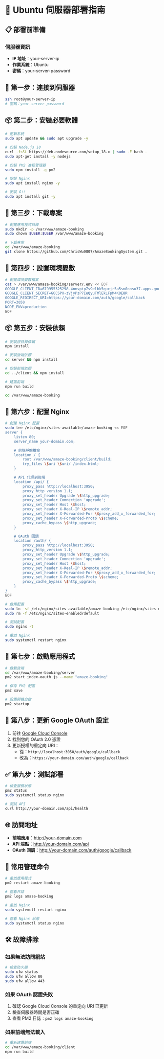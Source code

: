 # 🚀 Ubuntu 伺服器部署指南

## 📋 部署前準備

### 伺服器資訊
- **IP 地址**：your-server-ip
- **作業系統**：Ubuntu
- **密碼**：your-server-password

## 🔧 第一步：連接到伺服器

```bash
ssh root@your-server-ip
# 密碼：your-server-password
```

## 📦 第二步：安裝必要軟體

```bash
# 更新系統
sudo apt update && sudo apt upgrade -y

# 安裝 Node.js 18
curl -fsSL https://deb.nodesource.com/setup_18.x | sudo -E bash -
sudo apt-get install -y nodejs

# 安裝 PM2 進程管理器
sudo npm install -g pm2

# 安裝 Nginx
sudo apt install nginx -y

# 安裝 Git
sudo apt install git -y
```

## 📁 第三步：下載專案

```bash
# 創建應用程式目錄
sudo mkdir -p /var/www/amaze-booking
sudo chown $USER:$USER /var/www/amaze-booking

# 下載專案
cd /var/www/amaze-booking
git clone https://github.com/ChrisWu0807/AmazeBookingSystem.git .
```

## 🔧 第四步：設置環境變數

```bash
# 創建環境變數檔案
cat > /var/www/amaze-booking/server/.env << EOF
GOOGLE_CLIENT_ID=679955325298-4nnvpip7s9elbk5qucjr5a5sn0oosu37.apps.googleusercontent.com
GOOGLE_CLIENT_SECRET=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
GOOGLE_REDIRECT_URI=https://your-domain.com/auth/google/callback
PORT=3050
NODE_ENV=production
EOF
```

## 📦 第五步：安裝依賴

```bash
# 安裝根目錄依賴
npm install

# 安裝後端依賴
cd server && npm install

# 安裝前端依賴
cd ../client && npm install

# 建置前端
npm run build

cd /var/www/amaze-booking
```

## 🔧 第六步：配置 Nginx

```bash
# 創建 Nginx 配置
sudo tee /etc/nginx/sites-available/amaze-booking << EOF
server {
    listen 80;
    server_name your-domain.com;

    # 前端靜態檔案
    location / {
        root /var/www/amaze-booking/client/build;
        try_files \$uri \$uri/ /index.html;
    }

    # API 代理到後端
    location /api/ {
        proxy_pass http://localhost:3050;
        proxy_http_version 1.1;
        proxy_set_header Upgrade \$http_upgrade;
        proxy_set_header Connection 'upgrade';
        proxy_set_header Host \$host;
        proxy_set_header X-Real-IP \$remote_addr;
        proxy_set_header X-Forwarded-For \$proxy_add_x_forwarded_for;
        proxy_set_header X-Forwarded-Proto \$scheme;
        proxy_cache_bypass \$http_upgrade;
    }

    # OAuth 回調
    location /auth/ {
        proxy_pass http://localhost:3050;
        proxy_http_version 1.1;
        proxy_set_header Upgrade \$http_upgrade;
        proxy_set_header Connection 'upgrade';
        proxy_set_header Host \$host;
        proxy_set_header X-Real-IP \$remote_addr;
        proxy_set_header X-Forwarded-For \$proxy_add_x_forwarded_for;
        proxy_set_header X-Forwarded-Proto \$scheme;
        proxy_cache_bypass \$http_upgrade;
    }
}
EOF

# 啟用配置
sudo ln -sf /etc/nginx/sites-available/amaze-booking /etc/nginx/sites-enabled/
sudo rm -f /etc/nginx/sites-enabled/default

# 測試配置
sudo nginx -t

# 重啟 Nginx
sudo systemctl restart nginx
```

## 🚀 第七步：啟動應用程式

```bash
# 啟動後端
cd /var/www/amaze-booking/server
pm2 start index-oauth.js --name "amaze-booking"

# 保存 PM2 配置
pm2 save

# 設置開機自啟
pm2 startup
```

## 🔐 第八步：更新 Google OAuth 設定

1. 前往 [Google Cloud Console](https://console.cloud.google.com/)
2. 找到您的 OAuth 2.0 憑證
3. 更新授權的重定向 URI：
   - 從：`http://localhost:3050/auth/google/callback`
   - 改為：`https://your-domain.com/auth/google/callback`

## ✅ 第九步：測試部署

```bash
# 檢查服務狀態
pm2 status
sudo systemctl status nginx

# 測試 API
curl http://your-domain.com/api/health
```

## 🌐 訪問地址

- **前端應用**：http://your-domain.com
- **API 端點**：http://your-domain.com/api
- **OAuth 回調**：http://your-domain.com/auth/google/callback

## 🔧 常用管理命令

```bash
# 重啟應用程式
pm2 restart amaze-booking

# 查看日誌
pm2 logs amaze-booking

# 重啟 Nginx
sudo systemctl restart nginx

# 查看 Nginx 狀態
sudo systemctl status nginx
```

## 🛠️ 故障排除

### 如果無法訪問網站
```bash
# 檢查防火牆
sudo ufw status
sudo ufw allow 80
sudo ufw allow 443
```

### 如果 OAuth 認證失敗
1. 確認 Google Cloud Console 的重定向 URI 已更新
2. 檢查伺服器時間是否正確
3. 查看 PM2 日誌：`pm2 logs amaze-booking`

### 如果前端無法載入
```bash
# 重新建置前端
cd /var/www/amaze-booking/client
npm run build
``` 